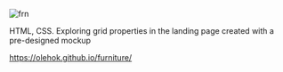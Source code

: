 ![frn](https://github.com/user-attachments/assets/3a8641ff-d95f-494f-97d2-39037a0cbeaa)

HTML, CSS. Exploring grid properties in the landing page created with a pre-designed mockup

https://olehok.github.io/furniture/
